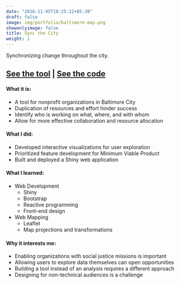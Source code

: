```yaml
---
date: "2016-11-05T18:25:22+05:30"
draft: false
image: img/portfolio/baltimore-map.png
showonlyimage: false
title: Sync the City
weight: 1
---
```


Synchronizing change throughout the city.
<!--more-->

## [**See the tool**](https://jason-bixon.shinyapps.io/sync_map) | [**See the code**](https://github.com/syncthecity/shinymap)    

#### What it is:  
* A tool for nonprofit organizations in Baltimore City
* Duplication of resources and effort hinder success
* Identify who is working on what, where, and with whom
* Allow for more effective collaboration and resource allocation

#### What I did:  
* Developed interactive visualizations for user exploration
* Prioritized feature development for Minimum Viable Product  
* Built and deployed a Shiny web application

#### What I learned:  
* Web Development  
  + Shiny
  + Bootstrap
  + Reactive programming
  + Front-end design
* Web Mapping 
  + Leaflet
  + Map projections and transformations

#### Why it interests me:  
* Enabling organizations with social justice missions is important 
* Allowing users to explore data themselves can open opportunities
* Building a tool instead of an analysis requires a different approach
* Designing for non-technical audiences is a challenge